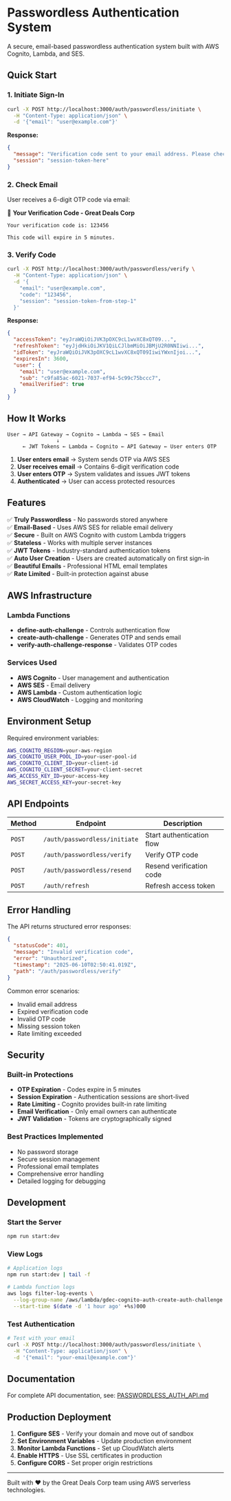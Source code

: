 # Passwordless Authentication System

A secure, email-based passwordless authentication system built with AWS Cognito, Lambda, and SES.

## Quick Start

### 1. Initiate Sign-In
```bash
curl -X POST http://localhost:3000/auth/passwordless/initiate \
  -H "Content-Type: application/json" \
  -d '{"email": "user@example.com"}'
```

**Response:**
```json
{
  "message": "Verification code sent to your email address. Please check your inbox.",
  "session": "session-token-here"
}
```

### 2. Check Email
User receives a 6-digit OTP code via email:

📧 **Your Verification Code - Great Deals Corp**
```
Your verification code is: 123456

This code will expire in 5 minutes.
```

### 3. Verify Code
```bash
curl -X POST http://localhost:3000/auth/passwordless/verify \
  -H "Content-Type: application/json" \
  -d '{
    "email": "user@example.com",
    "code": "123456",
    "session": "session-token-from-step-1"
  }'
```

**Response:**
```json
{
  "accessToken": "eyJraWQiOiJVK3pOXC9cL1wvXC8xQT09...",
  "refreshToken": "eyJjdHkiOiJKV1QiLCJlbmMiOiJBMjU2R0NNIiwi...",
  "idToken": "eyJraWQiOiJVK3pOXC9cL1wvXC8xQT09IiwiYWxnIjoi...",
  "expiresIn": 3600,
  "user": {
    "email": "user@example.com",
    "sub": "c9fa85ac-6021-7037-ef94-5c99c75bccc7",
    "emailVerified": true
  }
}
```

## How It Works

```
User → API Gateway → Cognito → Lambda → SES → Email
                ↓
     ← JWT Tokens ← Lambda ← Cognito ← API Gateway ← User enters OTP
```

1. **User enters email** → System sends OTP via AWS SES
2. **User receives email** → Contains 6-digit verification code
3. **User enters OTP** → System validates and issues JWT tokens
4. **Authenticated** → User can access protected resources

## Features

✅ **Truly Passwordless** - No passwords stored anywhere  
✅ **Email-Based** - Uses AWS SES for reliable email delivery  
✅ **Secure** - Built on AWS Cognito with custom Lambda triggers  
✅ **Stateless** - Works with multiple server instances  
✅ **JWT Tokens** - Industry-standard authentication tokens  
✅ **Auto User Creation** - Users are created automatically on first sign-in  
✅ **Beautiful Emails** - Professional HTML email templates  
✅ **Rate Limited** - Built-in protection against abuse  

## AWS Infrastructure

### Lambda Functions
- **define-auth-challenge** - Controls authentication flow
- **create-auth-challenge** - Generates OTP and sends email
- **verify-auth-challenge-response** - Validates OTP codes

### Services Used
- **AWS Cognito** - User management and authentication
- **AWS SES** - Email delivery
- **AWS Lambda** - Custom authentication logic
- **AWS CloudWatch** - Logging and monitoring

## Environment Setup

Required environment variables:
```bash
AWS_COGNITO_REGION=your-aws-region
AWS_COGNITO_USER_POOL_ID=your-user-pool-id
AWS_COGNITO_CLIENT_ID=your-client-id
AWS_COGNITO_CLIENT_SECRET=your-client-secret
AWS_ACCESS_KEY_ID=your-access-key
AWS_SECRET_ACCESS_KEY=your-secret-key
```

## API Endpoints

| Method | Endpoint | Description |
|--------|----------|-------------|
| `POST` | `/auth/passwordless/initiate` | Start authentication flow |
| `POST` | `/auth/passwordless/verify` | Verify OTP code |
| `POST` | `/auth/passwordless/resend` | Resend verification code |
| `POST` | `/auth/refresh` | Refresh access token |

## Error Handling

The API returns structured error responses:

```json
{
  "statusCode": 401,
  "message": "Invalid verification code",
  "error": "Unauthorized",
  "timestamp": "2025-06-10T02:50:41.019Z",
  "path": "/auth/passwordless/verify"
}
```

Common error scenarios:
- Invalid email address
- Expired verification code
- Invalid OTP code
- Missing session token
- Rate limiting exceeded

## Security

### Built-in Protections
- **OTP Expiration** - Codes expire in 5 minutes
- **Session Expiration** - Authentication sessions are short-lived
- **Rate Limiting** - Cognito provides built-in rate limiting
- **Email Verification** - Only email owners can authenticate
- **JWT Validation** - Tokens are cryptographically signed

### Best Practices Implemented
- No password storage
- Secure session management
- Professional email templates
- Comprehensive error handling
- Detailed logging for debugging

## Development

### Start the Server
```bash
npm run start:dev
```

### View Logs
```bash
# Application logs
npm run start:dev | tail -f

# Lambda function logs
aws logs filter-log-events \
  --log-group-name /aws/lambda/gdec-cognito-auth-create-auth-challenge \
  --start-time $(date -d '1 hour ago' +%s)000
```

### Test Authentication
```bash
# Test with your email
curl -X POST http://localhost:3000/auth/passwordless/initiate \
  -H "Content-Type: application/json" \
  -d '{"email": "your-email@example.com"}'
```

## Documentation

For complete API documentation, see: [PASSWORDLESS_AUTH_API.md](./PASSWORDLESS_AUTH_API.md)

## Production Deployment

1. **Configure SES** - Verify your domain and move out of sandbox
2. **Set Environment Variables** - Update production environment
3. **Monitor Lambda Functions** - Set up CloudWatch alerts
4. **Enable HTTPS** - Use SSL certificates in production
5. **Configure CORS** - Set proper origin restrictions

---

Built with ❤️ by the Great Deals Corp team using AWS serverless technologies.
